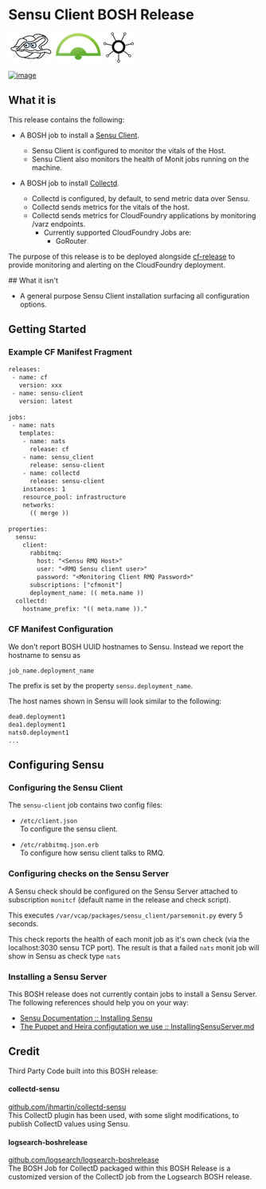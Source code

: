 # Sensu Client BOSH Release

<a href="http://docs.cloudfoundry.org/bosh/"><img src="https://raw.githubusercontent.com/FreightTrain/sensu-client-boshrelease/master/docs/images/logos/bosh-clam.png" style="height:60px"/></a> <a href="http://sensuapp.org/"><img src="https://raw.githubusercontent.com/FreightTrain/sensu-client-boshrelease/master/docs/images/logos/sensu_fan.png" style="height:60px"/></a> <a href="https://collectd.org/"><img src="https://raw.githubusercontent.com/FreightTrain/sensu-client-boshrelease/master/docs/images/logos/collectd.png" style="height:60px"/></a>

[![image](https://api.travis-ci.org/FreightTrain/sensu-client-boshrelease.svg?branch=master)](https://travis-ci.org/FreightTrain/sensu-client-boshrelease/builds)

## What it is

This release contains the following:

* A BOSH job to install a [Sensu Client](http://sensuapp.org/docs/0.11/clients).
  * Sensu Client is configured to monitor the vitals of the Host.
  * Sensu Client also monitors the health of Monit jobs running on the machine.
   
* A BOSH job to install [Collectd](https://collectd.org/).
  * Collectd is configured, by default, to send metric data over Sensu.
  * Collectd sends metrics for the vitals of the host.
  * Collectd sends metrics for CloudFoundry applications by monitoring /varz endpoints.
     * Currently supported CloudFoundry Jobs are:
         * GoRouter 

The purpose of this release is to be deployed alongside [cf-release](https://github.com/cloudfoundry/cf-release) to provide monitoring and alerting on the CloudFoundry deployment.

## What it isn't

* A general purpose Sensu Client installation surfacing all configuration options.

## Getting Started

### Example CF Manifest Fragment

    releases:
     - name: cf
       version: xxx
     - name: sensu-client
       version: latest
    
    jobs:
     - name: nats
       templates:
        - name: nats
          release: cf
        - name: sensu_client
          release: sensu-client
        - name: collectd
          release: sensu-client
        instances: 1
        resource_pool: infrastructure
        networks:
          (( merge ))
    
    properties:
      sensu:
        client:
          rabbitmq:
            host: "<Sensu RMQ Host>"
            user: "<RMQ Sensu client user>"
            password: "<Monitoring Client RMQ Password>"
          subscriptions: ["cfmonit"]
          deployment_name: (( meta.name ))
      collectd:
        hostname_prefix: "(( meta.name ))."

### CF Manifest Configuration

We don't report BOSH UUID hostnames to Sensu. Instead we report the hostname to sensu as 

    job_name.deployment_name
    

The prefix is set by the property ```sensu.deployment_name```.

The host names shown in Sensu will look similar to the following:

    dea0.deployment1
    dea1.deployment1
    nats0.deployment1
    ...
    
## Configuring Sensu

### Configuring the Sensu Client

The ```sensu-client``` job contains two config files:

* ```/etc/client.json```<br>To configure the sensu client.

* ```/etc/rabbitmq.json.erb```<br>To configure how sensu client talks to RMQ.

### Configuring checks on the Sensu Server 

A Sensu check should be configured on the Sensu Server attached to subscription ```monitcf``` (default name in the release and check script). 

This executes ```/var/vcap/packages/sensu_client/parsemonit.py``` every 5 seconds.

This check reports the health of each monit job as it's own check (via the localhost:3030 sensu TCP port). The result is that a failed ```nats``` monit job will show in Sensu as check type ```nats```

### Installing a Sensu Server 

This BOSH release does not currently contain jobs to install a Sensu Server. The following references should help you on your way:
  
* [Sensu Documentation :: Installing Sensu](http://sensuapp.org/docs/0.11/installing_sensu)
* [The Puppet and Heira configutation we use :: InstallingSensuServer.md](https://github.com/FreightTrain/sensu-client-boshrelease/blob/master/docs/InstallingSensuServer.md)
         
## Credit

Third Party Code built into this BOSH release:
            
#### collectd-sensu
[github.com/jhmartin/collectd-sensu](https://github.com/jhmartin/collectd-sensu)<br>
This CollectD plugin has been used, with some slight modifications, to publish CollectD values using Sensu.

#### logsearch-boshrelease
[github.com/logsearch/logsearch-boshrelease](https://github.com/logsearch/logsearch-boshrelease)<br>
The BOSH Job for CollectD packaged within this BOSH Release is a customized version of the CollectD job from the Logsearch BOSH release.
